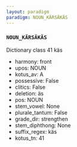 ```yaml
---
layout: paradigm
paradigm: NOUN_KÄRSÄKÄS
---
```

### ` NOUN_KÄRSÄKÄS `

Dictionary class 41 käs
* harmony: front
* upos: NOUN
* kotus_av: A
* possessive: False
* clitics: False
* deletion: äs
* pos: NOUN
* stem_vowel: None
* plurale_tantum: False
* grade_dir: strengthen
* stem_diphthong: None
* suffix_regex: käs
* kotus_tn: 41
